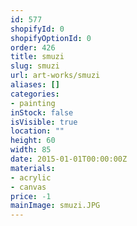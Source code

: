 ```yaml
---
id: 577
shopifyId: 0
shopifyOptionId: 0
order: 426
title: smuzi
slug: smuzi
url: art-works/smuzi
aliases: []
categories:
- painting
inStock: false
isVisible: true
location: ""
height: 60
width: 85
date: 2015-01-01T00:00:00Z
materials:
- acrylic
- canvas
price: -1
mainImage: smuzi.JPG
---
```

